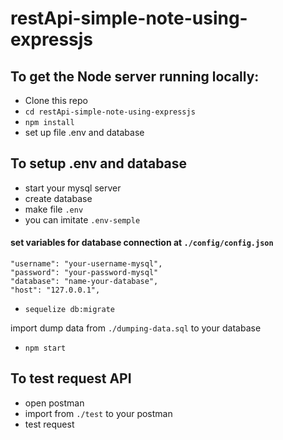 # restApi-simple-note-using-expressjs


## To get the Node server running locally:

 * Clone this repo
 * ```cd restApi-simple-note-using-expressjs```
 * ```npm install```
 * set up file .env and database
 
## To setup .env and database

 * start your mysql server
 * create database 
 * make file ```.env``` 
 * you can imitate ```.env-semple``` 
 
 #### set variables for database connection at ```./config/config.json```
 
 ```
 "username": "your-username-mysql",
 "password": "your-password-mysql"
 "database": "name-your-database",
 "host": "127.0.0.1",

 ```

 * ```sequelize db:migrate```
 
 import dump data from ```./dumping-data.sql``` to your database
 
 * ```npm start``` 

## To test request API

 * open postman
 * import from ```./test``` to your postman
 * test request
